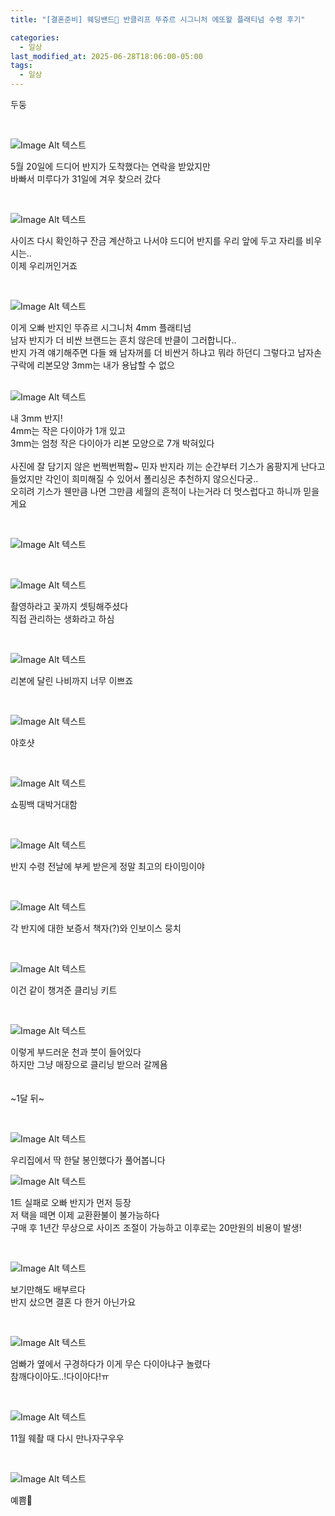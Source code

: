 ```yaml
---
title: "[결혼준비] 웨딩밴드💍 반클리프 뚜쥬르 시그니처 에또왈 플래티넘 수령 후기"

categories:
  - 일상
last_modified_at: 2025-06-28T18:06:00-05:00
tags:
  - 일상
---
```


두둥 <br>

<br>

![Image Alt 텍스트](/assets/img/review/20250628/2.JPG) <br>

5월 20일에 드디어 반지가 도착했다는 연락을 받았지만 <br>
바빠서 미루다가 31일에 겨우 찾으러 갔다 <br>

<br>

![Image Alt 텍스트](/assets/img/review/20250628/3.JPG) <br>

사이즈 다시 확인하구 잔금 계산하고 나서야 드디어 반지를 우리 앞에 두고 자리를 비우시는.. <br>
이제 우리꺼인거죠 <br>

<br>

![Image Alt 텍스트](/assets/img/review/20250628/6.JPG) <br>

이게 오빠 반지인 뚜쥬르 시그니처 4mm 플래티넘 <br>
남자 반지가 더 비싼 브랜드는 흔치 않은데 반클이 그러합니다.. <br>
반지 가격 얘기해주면 다들 왜 남자꺼를 더 비싼거 하냐고 뭐라 하던디 그렇다고 남자손구락에 리본모양 3mm는 내가 용납할 수 없으 <br>
<br>

![Image Alt 텍스트](/assets/img/review/20250628/5.JPG) <br>

내 3mm 반지! <br>
4mm는 작은 다이아가 1개 있고 <Br>
3mm는 엄청 작은 다이아가 리본 모양으로 7개 박혀있다 <br>
<br>
사진에 잘 담기지 않은 번쩍번쩍함~ 민자 반지라 끼는 순간부터 기스가 옴팡지게 난다고 들었지만 각인이 희미해질 수 있어서 폴리싱은 추천하지 않으신다궁.. <br> 
오히려 기스가 웬만큼 나면 그만큼 세월의 흔적이 나는거라 더 멋스럽다고 하니까 믿을게요 <br>

<br>

![Image Alt 텍스트](/assets/img/review/20250628/7.jpg) <br>

<br>

![Image Alt 텍스트](/assets/img/review/20250628/4.JPG) <br>

촬영하라고 꽃까지 셋팅해주셨다 <br>
직접 관리하는 생화라고 하심 <br>

<br>

![Image Alt 텍스트](/assets/img/review/20250628/8.JPG) <br>

리본에 달린 나비까지 너무 이쁘죠 <br>

<br>

![Image Alt 텍스트](/assets/img/review/20250628/9.jpg) <br>

야호샷 <br>

<br>

![Image Alt 텍스트](/assets/img/review/20250628/10.JPG) <br>

쇼핑백 대박거대함 <br>

<br>

![Image Alt 텍스트](/assets/img/review/20250628/11.JPG) <br>

반지 수령 전날에 부케 받은게 정말 최고의 타이밍이야 <br>

<br>

![Image Alt 텍스트](/assets/img/review/20250628/17.jpg) <br>

각 반지에 대한 보증서 책자(?)와 인보이스 뭉치 <br>

<br>

![Image Alt 텍스트](/assets/img/review/20250628/18.jpg) <br>

이건 같이 챙겨준 클리닝 키트 <br>

<br>

![Image Alt 텍스트](/assets/img/review/20250628/19.jpg) <br>

이렇게 부드러운 천과 붓이 들어있다 <br>
하지만 그냥 매장으로 클리닝 받으러 갈께욤 <br>
<br>
<br>
~1달 뒤~ <br>

<br>

![Image Alt 텍스트](/assets/img/review/20250628/12.JPG) <br>

우리집에서 딱 한달 봉인했다가 풀어봅니다 <br>

![Image Alt 텍스트](/assets/img/review/20250628/13.JPG) <br>

1트 실패로 오빠 반지가 먼저 등장 <br>
저 택을 떼면 이제 교환환불이 불가능하다 <br>
구매 후 1년간 무상으로 사이즈 조절이 가능하고 이후로는 20만원의 비용이 발생! <br>

<br>

![Image Alt 텍스트](/assets/img/review/20250628/14.JPG) <br>

보기만해도 배부르다 <br>
반지 샀으면 결혼 다 한거 아닌가요 <br>

<br>

![Image Alt 텍스트](/assets/img/review/20250628/15.JPG) <br>

엄빠가 옆에서 구경하다가 이게 무슨 다이아냐구 놀렸다 <br>
참깨다이아도..!다이아다!ㅠ <br>

<br>

![Image Alt 텍스트](/assets/img/review/20250628/16.JPG) <br>

11월 웨촬 때 다시 만나자구우우 <br>

<br>

![Image Alt 텍스트](/assets/img/review/20250628/20.JPG) <br>

예쁨👏